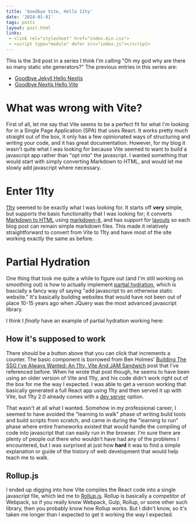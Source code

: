 ```yaml
---
title: 'Goodbye Vite, Hello 11ty'
date: '2024-01-01'
tags: posts
layout: post.html
links:
 - <link rel="stylesheet" href="index.min.css">
 - <script type="module" defer src="index.js"></script>
---
```


This is the 3rd post in a series I think I'm calling "Oh my god why are there so many static site generators?" The previous entries in this series are:

* [Goodbye Jekyll Hello Nextjs](./2023-01-15-goodbye-jekyll-hello-nextjs.md)
* [Goodbye Nextjs Hello Vite](./2023-06-26-goodbye-next-hello-vite.md)

# What was wrong with Vite?

First of all, let me say that Vite seems to be a perfect fit for what I'm looking for in a Single Page Application (SPA) that uses React. It works pretty much straight out of the box, it only has a few opinionated ways of structuring and writing your code, and it has great documentation. However, for my blog it wasn't quite what I was looking for because Vite seemed to want to build a javascript app rather than "opt into" the javascript. I wanted something that would start with simply converting Markdown to HTML, and would let me slowly add javascript where necessary.

# Enter 11ty

[11ty](https://11ty.dev/) seemed to be exactly what I was looking for. It starts off **very** simple, but supports the basic functionality that I was looking for; it converts [Markdown to HTML](https://www.11ty.dev/docs/languages/markdown/) using [markdown-it](https://www.npmjs.com/package/markdown-it), and has support for [layouts](https://www.11ty.dev/docs/layouts/) so each blog post can remain simple markdown files. This made it relatively straightforward to convert from Vite to 11ty and have most of the site working exactly the same as before.

# Partial Hydration

One thing that took me quite a while to figure out (and I'm still working on smoothing out) is how to actually implement [partial hydration](https://en.wikipedia.org/wiki/Hydration_(web_development)), which is bascially a fancy way of saying "add javascript to an otherwise static website." It's basically building websites that would have not been out of place 10-15 years ago when JQuery was the most advanced javascript library.

I think I *finally* have an example of partial hydration working here:

<div id="react-root"></div>

## How it's supposed to work

There should be a button above that you can click that increments a counter. The basic component is borrowed from Ben Holmes' [Building The SSG I've Always Wanted: An 11ty, Vite And JAM Sandwich](https://www.smashingmagazine.com/2021/10/building-ssg-11ty-vite-jam-sandwich/) post that I've referenced before. When he wrote that post though, he seems to have been using an older version of Vite and 11ty, and his code didn't work right out of the box for me the way I expected. I was able to get a version working that basically generated a full React app using 11ty and then served it up with Vite, but 11ty 2.0 already comes with a [dev server](https://www.11ty.dev/docs/dev-server/) option.

That wasn't at all what I wanted. Somehow in my professional career, I seemed to have avoided the "learning to walk" phase of writing build tools and build scripts from scratch, and came in during the "learning to run" phase where entire frameworks existed that would handle the compiling of code into javascript that can easily run in the browser. I'm sure there are plenty of people out there who wouldn't have had any of the problems I encountered, but I was surprised at just how **hard** it was to find a simple explanation or guide of the history of web development that would help teach me to walk.

## Rollup.js

I ended up digging into how Vite compiles the React code into a single javascript file, which led me to [Rollup.js](https://rollupjs.org/). Rollup is basically a competitor of Webpack, so if you really know Webpack, Gulp, Rollup, or some other such library, then you probably know how Rollup works. But I didn't know, so it's taken me longer than I expected to get it working the way I expected.